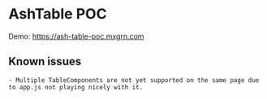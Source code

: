 # AshTable POC

Demo: https://ash-table-poc.mxgrn.com

## Known issues

    - Multiple TableComponents are not yet supported on the same page due to app.js not playing nicely with it.
